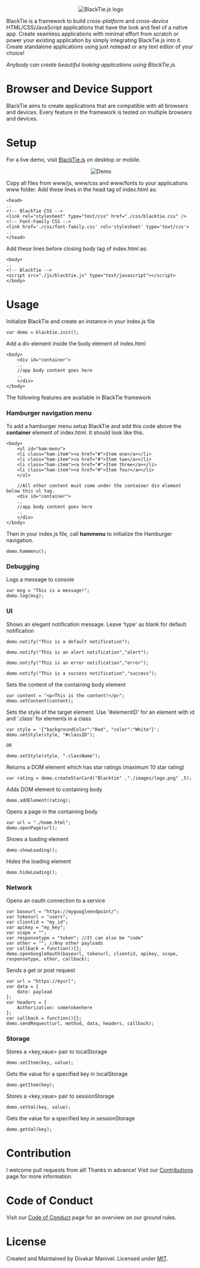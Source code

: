 <p align="center">
<img src="./images/logo.png" alt="BlackTie.js logo"/>
</p>

BlackTie is a framework to build *cross-platform* and *cross-device* HTML/CSS/JavaScript applications that have the look and feel of a native app. Create seamless applications with minimal effort from scratch or power your existing application by simply integrating BlackTie.js into it. Create standalone applications using just notepad or any text editor of your choice!

*Anybody can create beautiful looking applications using BlackTie.js.*

# Browser and Device Support

BlackTie aims to create applications that are compatible with all browsers and devices. Every feature in the framework is tested on multiple browsers and devices.

# Setup

For a live demo, visit [BlackTie.js](https://divakarmanivel.github.io/blacktie.js/) on desktop or mobile.
<p align="center">
<img src="./images/demo.gif" alt="Demo"/>
</p>

Copy all files from www/js, www/css and www/fonts to your applications www folder.
Add these lines in the head tag of index.html as:

    <head>
    ..
    <!-- BlackTie CSS -->
    <link rel="stylesheet" type="text/css" href="./css/blacktie.css" />
    <!-- Font-Family CSS -->
    <link href='./css/font-family.css' rel='stylesheet' type='text/css'>
    ..
    </head>

Add these lines before closing body tag of index.html as:

    <body>
    ..
    <!-- BlackTie -->
    <script src="./js/blacktie.js" type="text/javascript"></script>
    </body>

# Usage

Initialize BlackTie and create an instance in your index.js file

    var demo = blacktie.init();

Add a div element inside the body element of index.html

    <body>
        <div id="container">
        ..
        //app body content goes here
        ..
        </div>
    </body>

The following features are available in BlackTie framework

### Hamburger navigation menu

To add a hamburger menu setup BlackTie and add this code above the **container** element of index.html. It should look like this.

    <body>
        <ul id="ham-menu">
        <li class="ham-item"><a href="#">Item one</a></li>
        <li class="ham-item"><a href="#">Item two</a></li>
        <li class="ham-item"><a href="#">Item three</a></li>
        <li class="ham-item"><a href="#">Item four</a></li>
        </ul>
    
        //All other content must come under the container div element below this ul tag.
        <div id="container">
        ..
        //app body content goes here
        ..
        </div>
    </body>

Then in your index.js file, call **hammenu** to initialize the Hamburger navigation.
    
    demo.hammenu();

### Debugging

Logs a message to console

    var msg = "This is a message!";
    demo.log(msg);

### UI

Shows an elegant notification message. Leave 'type' as blank for default notification

    demo.notify("This is a default notification");

    demo.notify("This is an alert notification","alert");

    demo.notify("This is an error notification","error");

    demo.notify("This is a success notification","success");

Sets the content of the containing body element

    var content = "<p>This is the content!</p>";
    demo.setContent(content);

Sets the style of the target element. Use '#elementID' for an element with id and '.class' for elements in a class

    var style = '{"backgroundColor":"Red", "color":"White"}';
    demo.setStyle(style, "#classID");

    OR

    demo.setStyle(style, ".className");

Returns a DOM element which has star ratings (maximum 10 star rating)

    var rating = demo.createStarCard("Blacktie" ,"./images/logo.png" ,5);

Adds DOM element to containing body

    demo.addElement(rating);

Opens a page in the containing body

    var url = "./home.html";
    demo.openPage(url);

Shows a loading element

    demo.showLoading();

Hides the loading element

    demo.hideLoading();

### Network

Opens an oauth connection to a service

    var baseurl = "https://mygoogleendpoint/";
    var tokenurl = "users";
    var clientid = "my_id";
    var apikey = "my_key";
    var scope = "";
    var responsetype = "token"; //It can also be "code"
    var other = ""; //Any other payloads
    var callback = function(){};
    demo.openGoogleOauth(baseurl, tokenurl, clientid, apikey, scope, responsetype, other, callback);

Sends a get or post request

    var url = "https://myurl";
	var data = {
		date: payload
	};    
	var headers = {
		Authorization: sometokenhere
	};
    var callback = function(){};    
    demo.sendRequest(url, method, data, headers, callback);

### Storage

Stores a <key,vaue> pair to localStorage

    demo.setItem(key, value);

Gets the value for a specified key in localStorage
    
    demo.getItem(key);

Stores a <key,vaue> pair to sessionStorage
    
    demo.setVal(key, value);

Gets the value for a specified key in sessionStorage
    
    demo.getVal(key);

# Contribution

I welcome pull requests from all! Thanks in advance! Visit our [Contributions](CONTRIBUTING.md) page for more information.

# Code of Conduct

Visit our [Code of Conduct](CODE_OF_CONDUCT.md) page for an overview on our ground rules.

# License

Created and Maintained by Divakar Manivel. Licensed under [MIT](LICENSE).
